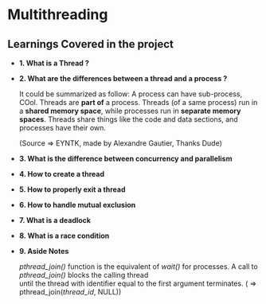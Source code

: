 # **Multithreading**

## **Learnings Covered in the project**

- **1. What is a Thread ?**

- **2. What are the differences between a thread and a process ?**

  It could be summarized as follow: A process can have sub-process, COol. Threads are **part of** a process. Threads (of a same process) run in a **shared memory space**, while processes run in **separate memory spaces**. Threads share things like the code and data sections, and processes have their own.

  (Source => EYNTK, made by Alexandre Gautier, Thanks Dude)

- **3. What is the difference between concurrency and parallelism**

- **4. How to create a thread**

- **5. How to properly exit a thread**

- **6. How to handle mutual exclusion**

- **7. What is a deadlock**

- **8. What is a race condition**

- **9. Aside Notes**

  <i>pthread_join()</i> function is the equivalent of <i>wait()</i> for processes. A call to <i>pthread_join()</i> blocks the calling thread <br>
  until the thread with identifier equal to the first argument terminates. ( => pthread_join(<i>thread_id</i>, NULL))
